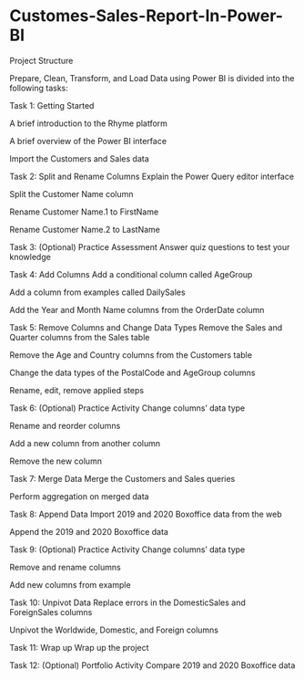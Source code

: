 # Customes-Sales-Report-In-Power-BI

Project Structure

Prepare, Clean, Transform, and Load Data using Power BI is divided into the following tasks:

Task 1: Getting Started

A brief introduction to the Rhyme platform

A brief overview of the Power BI interface

Import the Customers and Sales data

Task 2: Split and Rename Columns
Explain the Power Query editor interface

Split the Customer Name column

Rename Customer Name.1 to FirstName 

Rename Customer Name.2 to LastName

Task 3: (Optional) Practice Assessment
Answer quiz questions to test your knowledge

Task 4: Add Columns
Add a conditional column called AgeGroup

Add a column from examples called DailySales

Add the Year and Month Name columns from the OrderDate column

Task 5: Remove Columns and Change Data Types
Remove the Sales and Quarter columns from the Sales table

Remove the Age and Country columns from the Customers table

Change the data types of the PostalCode and AgeGroup columns

Rename, edit, remove applied steps

Task 6: (Optional) Practice Activity
Change columns’ data type

Rename and reorder columns

Add a new column from another column

Remove the new column

Task 7: Merge Data
Merge the Customers and Sales queries

Perform aggregation on merged data

Task 8: Append Data
Import 2019 and 2020 Boxoffice data from the web

Append the 2019 and 2020 Boxoffice data

Task 9: (Optional) Practice Activity
Change columns’ data type

Remove and rename columns

Add new columns from example

Task 10: Unpivot Data
Replace errors in the DomesticSales and ForeignSales columns

Unpivot the Worldwide, Domestic, and Foreign columns

Task 11: Wrap up
Wrap up the project

Task 12: (Optional) Portfolio Activity
Compare 2019 and 2020 Boxoffice data
